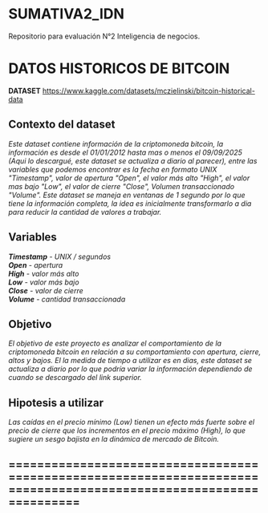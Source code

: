 # SUMATIVA2_IDN
Repositorio para evaluación N°2 Inteligencia de negocios.


# DATOS HISTORICOS DE BITCOIN
**DATASET**  https://www.kaggle.com/datasets/mczielinski/bitcoin-historical-data  

## **Contexto del dataset** 
*Este dataset contiene información de la criptomoneda bitcoin, la información es desde el 01/01/2012 hasta mas o menos el 09/09/2025 (Aqui lo descargué, este dataset se actualiza a diario al parecer), entre las variables que podemos encontrar es la fecha en formato UNIX "Timestamp", valor de apertura "Open", el valor más alto "High", el valor mas bajo "Low", el valor de cierre "Close", Volumen transaccionado "Volume". Este dataset se maneja en ventanas de 1 segundo por lo que tiene la información completa, la idea es inicialmente transformarlo a dia para reducir la cantidad de valores a trabajar.*
## **Variables**
***Timestamp** - UNIX / segundos*  
***Open** - apertura*  
***High** - valor más alto*  
***Low** - valor más bajo*  
***Close** - valor de cierre*  
***Volume** - cantidad transaccionada*  

## **Objetivo** 
*El objetivo de este proyecto es analizar el comportamiento de la criptomoneda bitcoin en relación a su comportamiento con apertura, cierre, altos y bajos. El la medida de tiempo a utilizar es en dias, este dataset se actualiza a diario por lo que podría variar la información dependiendo de cuando se descargado del link superior.*  

## **Hipotesis a utilizar** 
*Las caídas en el precio mínimo (Low) tienen un efecto más fuerte sobre el precio de cierre que los incrementos en el precio máximo (High), lo que sugiere un sesgo bajista en la dinámica de mercado de Bitcoin.*

## **===================================================================================================================** 

